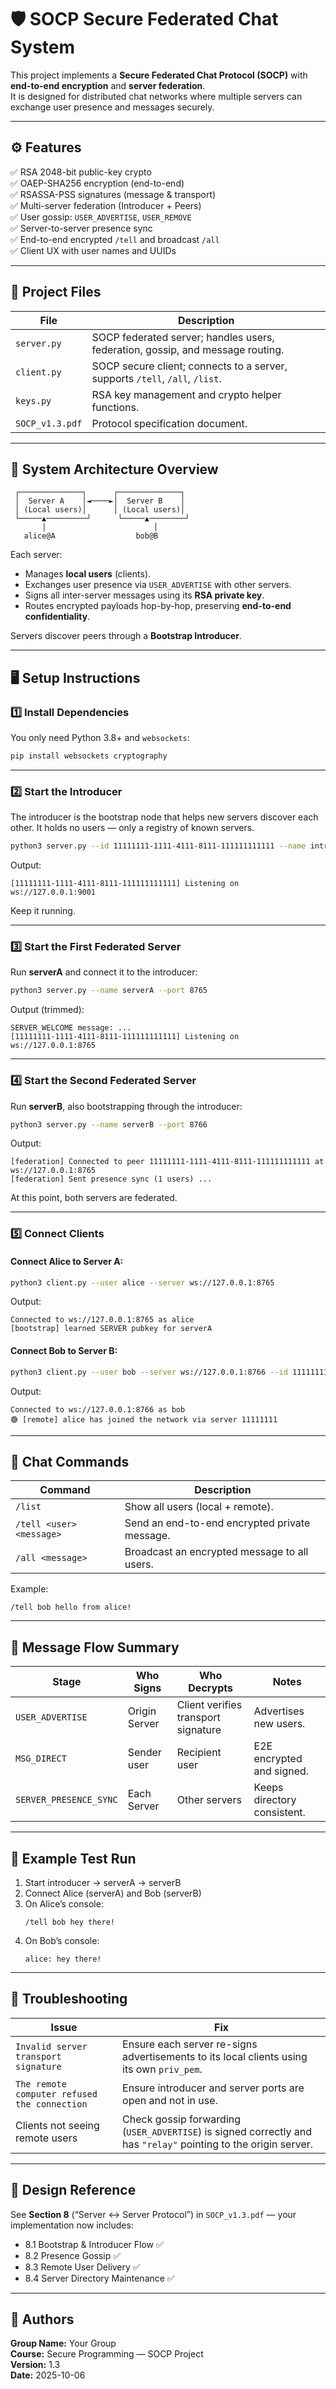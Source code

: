 # 🛡️ SOCP Secure Federated Chat System

This project implements a **Secure Federated Chat Protocol (SOCP)** with **end-to-end encryption** and **server federation**.  
It is designed for distributed chat networks where multiple servers can exchange user presence and messages securely.

---

## ⚙️ Features

✅ RSA 2048-bit public-key crypto  
✅ OAEP-SHA256 encryption (end-to-end)  
✅ RSASSA-PSS signatures (message & transport)  
✅ Multi-server federation (Introducer + Peers)  
✅ User gossip: `USER_ADVERTISE`, `USER_REMOVE`  
✅ Server-to-server presence sync  
✅ End-to-end encrypted `/tell` and broadcast `/all`  
✅ Client UX with user names and UUIDs

---

## 📁 Project Files

| File | Description |
|------|--------------|
| `server.py` | SOCP federated server; handles users, federation, gossip, and message routing. |
| `client.py` | SOCP secure client; connects to a server, supports `/tell`, `/all`, `/list`. |
| `keys.py` | RSA key management and crypto helper functions. |
| `SOCP_v1.3.pdf` | Protocol specification document. |

---

## 🧠 System Architecture Overview

```
 ┌──────────────┐      ┌──────────────┐
 │  Server A    │◄────►│  Server B    │
 │ (Local users)│      │ (Local users)│
 └─────▲─────────┘      └─────▲────────┘
       │                        │
   alice@A                  bob@B
```

Each server:
- Manages **local users** (clients).
- Exchanges user presence via `USER_ADVERTISE` with other servers.
- Signs all inter-server messages using its **RSA private key**.
- Routes encrypted payloads hop-by-hop, preserving **end-to-end confidentiality**.

Servers discover peers through a **Bootstrap Introducer**.

---

## 🖥️ Setup Instructions

### 1️⃣ Install Dependencies

You only need Python 3.8+ and `websockets`:

```bash
pip install websockets cryptography
```

---

### 2️⃣ Start the Introducer

The introducer is the bootstrap node that helps new servers discover each other.
It holds no users — only a registry of known servers.

```bash
python3 server.py --id 11111111-1111-4111-8111-111111111111 --name introducer1 --port 9001 --introducer
```

Output:
```
[11111111-1111-4111-8111-111111111111] Listening on ws://127.0.0.1:9001
```

Keep it running.

---

### 3️⃣ Start the First Federated Server

Run **serverA** and connect it to the introducer:

```bash
python3 server.py --name serverA --port 8765
```

Output (trimmed):
```
SERVER_WELCOME message: ...
[11111111-1111-4111-8111-111111111111] Listening on ws://127.0.0.1:8765
```

---

### 4️⃣ Start the Second Federated Server

Run **serverB**, also bootstrapping through the introducer:

```bash
python3 server.py --name serverB --port 8766
```

Output:
```
[federation] Connected to peer 11111111-1111-4111-8111-111111111111 at ws://127.0.0.1:8765
[federation] Sent presence sync (1 users) ...
```

At this point, both servers are federated.

---

### 5️⃣ Connect Clients

#### Connect Alice to Server A:
```bash
python3 client.py --user alice --server ws://127.0.0.1:8765
```

Output:
```
Connected to ws://127.0.0.1:8765 as alice
[bootstrap] learned SERVER pubkey for serverA
```

#### Connect Bob to Server B:
```bash
python3 client.py --user bob --server ws://127.0.0.1:8766 --id 11111111-1111-4111-8111-111111111112
```

Output:
```
Connected to ws://127.0.0.1:8766 as bob
🟢 [remote] alice has joined the network via server 11111111
```

---

## 💬 Chat Commands

| Command | Description |
|----------|-------------|
| `/list` | Show all users (local + remote). |
| `/tell <user> <message>` | Send an end-to-end encrypted private message. |
| `/all <message>` | Broadcast an encrypted message to all users. |

Example:
```
/tell bob hello from alice!
```

---

## 🔐 Message Flow Summary

| Stage | Who Signs | Who Decrypts | Notes |
|--------|------------|---------------|--------|
| `USER_ADVERTISE` | Origin Server | Client verifies transport signature | Advertises new users. |
| `MSG_DIRECT` | Sender user | Recipient user | E2E encrypted and signed. |
| `SERVER_PRESENCE_SYNC` | Each Server | Other servers | Keeps directory consistent. |

---

## 🚀 Example Test Run

1. Start introducer → serverA → serverB  
2. Connect Alice (serverA) and Bob (serverB)  
3. On Alice’s console:
   ```
   /tell bob hey there!
   ```
4. On Bob’s console:
   ```
   alice: hey there!
   ```

---

## 🧩 Troubleshooting

| Issue | Fix |
|--------|------|
| `Invalid server transport signature` | Ensure each server re-signs advertisements to its local clients using its own `priv_pem`. |
| `The remote computer refused the connection` | Ensure introducer and server ports are open and not in use. |
| Clients not seeing remote users | Check gossip forwarding (`USER_ADVERTISE`) is signed correctly and has `"relay"` pointing to the origin server. |

---

## 🧱 Design Reference

See **Section 8** (“Server ↔ Server Protocol”) in `SOCP_v1.3.pdf` — your implementation now includes:
- 8.1 Bootstrap & Introducer Flow ✅  
- 8.2 Presence Gossip ✅  
- 8.3 Remote User Delivery ✅  
- 8.4 Server Directory Maintenance ✅

---

## 👥 Authors

**Group Name:** Your Group  
**Course:** Secure Programming — SOCP Project  
**Version:** 1.3  
**Date:** 2025-10-06  
